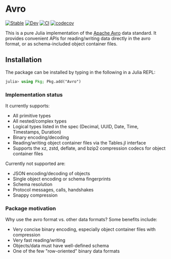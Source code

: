 # Avro

[![Stable](https://img.shields.io/badge/docs-stable-blue.svg)](https://juliadata.github.io/Avro.jl/stable)
[![Dev](https://img.shields.io/badge/docs-dev-blue.svg)](https://juliadata.github.io/Avro.jl/dev)
[![CI](https://github.com/JuliaData/Avro.jl/workflows/CI/badge.svg)](https://github.com/JuliaData/Avro.jl/actions?query=workflow%3ACI)
[![codecov](https://codecov.io/gh/JuliaData/Avro.jl/branch/master/graph/badge.svg)](https://codecov.io/gh/JuliaData/Avro.jl)

<!-- [![deps](https://juliahub.com/docs/Avro/deps.svg)](https://juliahub.com/ui/Packages/Avro/QnF3w?t=2)
[![version](https://juliahub.com/docs/Avro/version.svg)](https://juliahub.com/ui/Packages/Avro/QnF3w)
[![pkgeval](https://juliahub.com/docs/Avro/pkgeval.svg)](https://juliahub.com/ui/Packages/Avro/QnF3w) -->

This is a pure Julia implementation of the [Apache Avro](http://avro.apache.org/docs/current/index.html) data standard. It provides convenient APIs for reading/writing data directly in the avro format, or as schema-included object container files.

## Installation

The package can be installed by typing in the following in a Julia REPL:

```julia
julia> using Pkg; Pkg.add("Avro")
```

### Implementation status

It currently supports:

  * All primitive types
  * All nested/complex types
  * Logical types listed in the spec (Decimal, UUID, Date, Time, Timestamps, Duration)
  * Binary encoding/decoding
  * Reading/writing object container files via the Tables.jl interface
  * Supports the xz, zstd, deflate, and bzip2 compression codecs for object container files

Currently not supported are:

  * JSON encoding/decoding of objects
  * Single object encoding or schema fingerprints
  * Schema resolution
  * Protocol messages, calls, handshakes
  * Snappy compression

### Package motivation

Why use the avro format vs. other data formats? Some benefits include:
  * Very concise binary encoding, especially object container files with compression
  * Very fast reading/writing
  * Objects/data must have well-defined schema
  * One of the few "row-oriented" binary data formats
